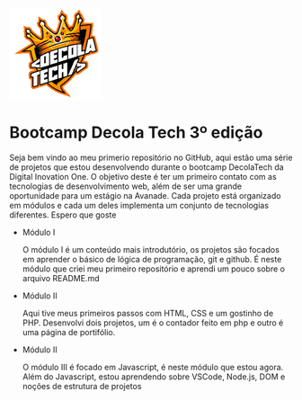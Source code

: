 
![Logo da Decola Tech](/assets/decolatech.png)

# Bootcamp Decola Tech 3º edição

Seja bem vindo ao meu primerio repositório no GitHub, aqui estão uma série de projetos que estou desenvolvendo durante o bootcamp DecolaTech da Digital Inovation One. O objetivo deste é ter um primeiro contato com as tecnologias de desenvolvimento web, além de ser uma grande oportunidade para um estágio na Avanade. Cada projeto está organizado em módulos e cada um deles implementa um conjunto de tecnologias diferentes. Espero que goste 

* Módulo I

    O módulo I é um conteúdo mais introdutório, os projetos são focados em aprender o básico de lógica de programação, git e github. É neste módulo que criei meu primeiro repositório e aprendi um pouco sobre o arquivo README.md 

* Módulo II

    Aqui tive meus primeiros passos com HTML, CSS e um gostinho de PHP. Desenvolvi dois projetos, um é o contador feito em php e outro é uma página de portifólio.

* Módulo II

    O módulo III é focado em Javascript, é neste módulo que estou agora. Além do Javascript, estou aprendendo sobre VSCode, Node.js, DOM e noções de estrutura de projetos